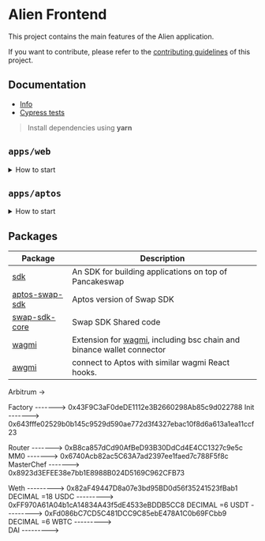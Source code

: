# Alien Frontend



This project contains the main features of the Alien application.

If you want to contribute, please refer to the [contributing guidelines](./CONTRIBUTING.md) of this project.

## Documentation

- [Info](doc/Info.md)
- [Cypress tests](doc/Cypress.md)

> Install dependencies using **yarn**

## `apps/web`

<details>
<summary>
How to start
</summary>

```sh
yarn
```

start the development server

```sh
yarn dev
```

build with production mode

```sh
yarn build

# start the application after build
yarn start
```

</details>

## `apps/aptos`

<details>
<summary>
How to start
</summary>

```sh
yarn dev:aptos
```

```sh
yarn turbo run build --filter=aptos-web
```

</details>

## Packages

| Package                                    | Description                                                                                                 |
| ------------------------------------------ | ----------------------------------------------------------------------------------------------------------- |
| [sdk](/packages/swap-sdk)                  | An SDK for building applications on top of Pancakeswap                                                      |
| [aptos-swap-sdk](/packages/aptos-swap-sdk) | Aptos version of Swap SDK                                                                                   |
| [swap-sdk-core](/packages/swap-sdk-core)   | Swap SDK Shared code                                                                                        |
| [wagmi](/packages/wagmi)                   | Extension for [wagmi](https://github.com/wagmi-dev/wagmi), including bsc chain and binance wallet connector |
| [awgmi](/packages/awgmi)                   | connect to Aptos with similar wagmi React hooks.                                                            |




  

Arbitrum -> 


Factory    ------->   0x43F9C3aF0deDE1112e3B2660298Ab85c9d022788
Init       ------->   0x643fffe02529b0b145c9529d590ae772d3f4327ebac10f8d6a613a1ea11ccf23

Router     ------->   0xB8ca857dCd90AfBeD93B30DdCd4E4CC1327c9e5c
MM0        ------->   0x6740Acb82ac5C63A7ad2397ee1faed7c788F5f8c
MasterChef ------->   0x8923d3EFEE38e7bb1E8988B024D5169C962CFB73


Weth 	 --------->   0x82aF49447D8a07e3bd95BD0d56f35241523fBab1	       DECIMAL =18 
USDC   --------->   0xFF970A61A04b1cA14834A43f5dE4533eBDDB5CC8         DECIMAL =6
USDT   --------->   0xFd086bC7CD5C481DCC9C85ebE478A1C0b69FCbb9         DECIMAL =6 
WBTC   --------->   
DAI    --------->   